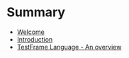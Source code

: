 # Summary

* [Welcome](README.md)
* [Introduction](introduction/README.md)
* [TestFrame Language - An overview](testframe_language_-_an_overview.md)

